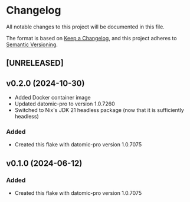 # Changelog

All notable changes to this project will be documented in this file.

The format is based on [Keep a Changelog](https://keepachangelog.com/en/1.1.0/),
and this project adheres to [Semantic Versioning](https://semver.org/spec/v2.0.0.html).

## [UNRELEASED]

## v0.2.0 (2024-10-30)

- Added Docker container image
- Updated datomic-pro to version 1.0.7260
- Switched to Nix's JDK 21 headless package (now that it is sufficiently headless)


### Added

- Created this flake with datomic-pro version 1.0.7075

## v0.1.0 (2024-06-12)


### Added

- Created this flake with datomic-pro version 1.0.7075
